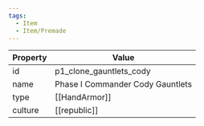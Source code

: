 ```yaml
---
tags:
  - Item
  - Item/Premade
---
```


| Property | Value                            |
| -------- | -------------------------------- |
| id       | p1_clone_gauntlets_cody          |
| name     | Phase I Commander Cody Gauntlets |
| type     | [[HandArmor]]                    |
| culture  | [[republic]]            |



